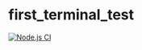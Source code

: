 # first_terminal_test
[![Node.js CI](https://github.com/Kamvandwanya7/first_terminal_test/actions/workflows/node.js.yml/badge.svg)](https://github.com/Kamvandwanya7/first_terminal_test/actions/workflows/node.js.yml)
